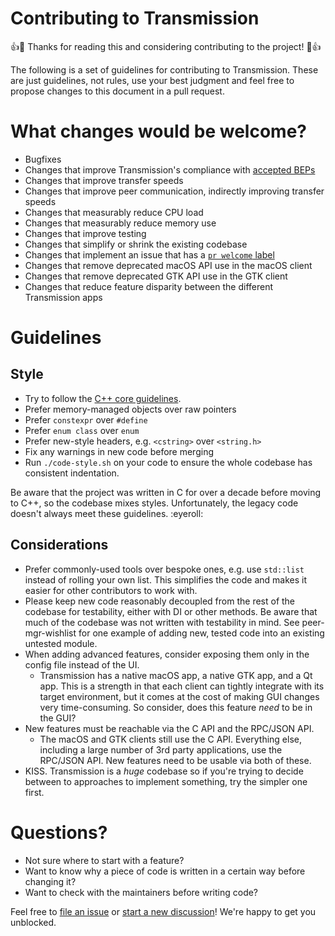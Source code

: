 # Contributing to Transmission

:+1::tada: Thanks for reading this and considering contributing to the project! :tada::+1:

The following is a set of guidelines for contributing to Transmission. These are just guidelines, not rules, use your best judgment and feel free to propose changes to this document in a pull request.

# What changes would be welcome?

- Bugfixes
- Changes that improve Transmission's compliance with [accepted BEPs](https://www.bittorrent.org/beps/bep_0000.html)
- Changes that improve transfer speeds
- Changes that improve peer communication, indirectly improving transfer speeds
- Changes that measurably reduce CPU load
- Changes that measurably reduce memory use
- Changes that improve testing
- Changes that simplify or shrink the existing codebase
- Changes that implement an issue that has a [`pr welcome` label](https://github.com/transmission/transmission/issues?q=is%3Aissue+is%3Aopen+label%3A%22pr+welcome%22)
- Changes that remove deprecated macOS API use in the macOS client
- Changes that remove deprecated GTK API use in the GTK client
- Changes that reduce feature disparity between the different Transmission apps

# Guidelines

## Style

- Try to follow the [C++ core guidelines](https://isocpp.github.io/CppCoreGuidelines/CppCoreGuidelines).
- Prefer memory-managed objects over raw pointers
- Prefer `constexpr` over `#define`
- Prefer `enum class` over `enum`
- Prefer new-style headers, e.g. `<cstring>` over `<string.h>`
- Fix any warnings in new code before merging
- Run `./code-style.sh` on your code to ensure the whole codebase has consistent indentation.

Be aware that the project was written in C for over a decade before moving to C++, so the codebase mixes styles. Unfortunately, the legacy code doesn't always meet these guidelines. :eyeroll:

## Considerations

- Prefer commonly-used tools over bespoke ones, e.g. use `std::list` instead of rolling your own list. This simplifies the code and makes it easier for other contributors to work with.
- Please keep new code reasonably decoupled from the rest of the codebase for testability, either with DI or other methods. Be aware that much of the codebase was not written  with testability in mind. See peer-mgr-wishlist for one example of adding new, tested code into an existing untested module.
- When adding advanced features, consider exposing them only in the config file instead of the UI.
  - Transmission has a native macOS app, a native GTK app, and a Qt app. This is a strength in that each client can tightly integrate with its target environment, but it comes at the cost of making GUI changes very time-consuming. So consider, does this feature _need_ to be in the GUI?
- New features must be reachable via the C API and the RPC/JSON API.
  - The macOS and GTK clients still use the C API. Everything else, including a large number of 3rd party applications, use the RPC/JSON API. New features need to be usable via both of these.
- KISS. Transmission is a _huge_ codebase so if you're trying to decide between to approaches to implement something, try the simpler one first.
 
# Questions?

- Not sure where to start with a feature?
- Want to know why a piece of code is written in a certain way before changing it?
- Want to check with the maintainers before writing code?

Feel free to [file an issue](https://github.com/transmission/transmission/issues/new/choose) or [start a new discussion](https://github.com/transmission/transmission/discussions/new)! We're happy to get you unblocked.
